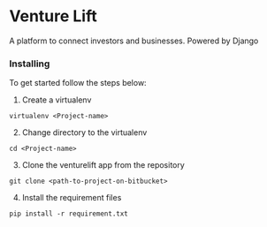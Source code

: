 # Venture Lift

A platform to connect investors and businesses. Powered by Django

### Installing

To get started follow the steps below:

1) Create a virtualenv

```
virtualenv <Project-name>
```

2) Change directory to the virtualenv

```
cd <Project-name>
```

3) Clone the venturelift app from the repository

```
git clone <path-to-project-on-bitbucket>
```

4) Install the requirement files

```
pip install -r requirement.txt
```